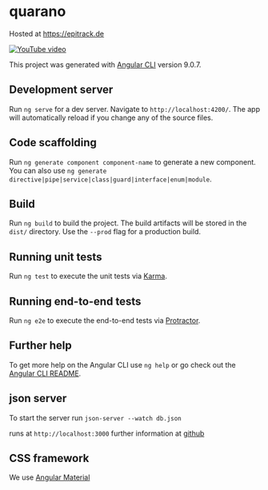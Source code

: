 # quarano

Hosted at <https://epitrack.de>

[![YouTube video](https://img.youtube.com/vi/z__mJRP8O0w/0.jpg)](https://www.youtube.com/watch?v=z__mJRP8O0wD)

This project was generated with [Angular CLI](https://github.com/angular/angular-cli) version 9.0.7.

## Development server

Run `ng serve` for a dev server. Navigate to `http://localhost:4200/`. The app will automatically reload if you change any of the source files.

## Code scaffolding

Run `ng generate component component-name` to generate a new component. You can also use `ng generate directive|pipe|service|class|guard|interface|enum|module`.

## Build

Run `ng build` to build the project. The build artifacts will be stored in the `dist/` directory. Use the `--prod` flag for a production build.

## Running unit tests

Run `ng test` to execute the unit tests via [Karma](https://karma-runner.github.io).

## Running end-to-end tests

Run `ng e2e` to execute the end-to-end tests via [Protractor](http://www.protractortest.org/).

## Further help

To get more help on the Angular CLI use `ng help` or go check out the [Angular CLI README](https://github.com/angular/angular-cli/blob/master/README.md).

## json server

To start the server run `json-server --watch db.json`

runs at `http://localhost:3000`
further information at [github](https://github.com/typicode/json-server)

## CSS framework

We use [Angular Material](https://v7.material.angular.io)
